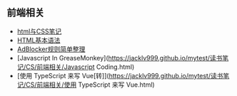 ## 前端相关

- [html与CSS笔记](https://jacklv999.github.io/mytest/读书笔记/CS/cs/HTML与CSS笔记.html)   
- [HTML基本语法](https://jacklv999.github.io/mytest/读书笔记/CS/cs/HTML基本语法.html) 
- [AdBlocker规则简单整理](https://jacklv999.github.io/mytest/读书笔记/CS/前端相关/ADblocker规则简单整理.html) 
- [Javascript In GreaseMonkey](https://jacklv999.github.io/mytest/读书笔记/CS/前端相关/Javascript Coding.html) 
- [使用 TypeScript 来写 Vue[转]](https://jacklv999.github.io/mytest/读书笔记/CS/前端相关/使用 TypeScript 来写 Vue.html) 